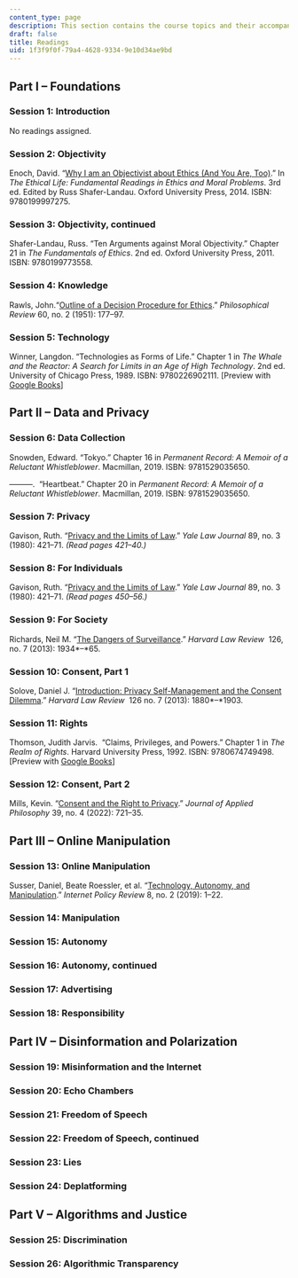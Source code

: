 ```yaml
---
content_type: page
description: This section contains the course topics and their accompanying readings.
draft: false
title: Readings
uid: 1f3f9f0f-79a4-4628-9334-9e10d34ae9bd
---
```

## Part I – Foundations

### Session 1: Introduction

No readings assigned.

### Session 2: Objectivity

Enoch, David. “[Why I am an Objectivist about Ethics (And You Are, Too)](https://philpapers.org/rec/ENOWIA).” In *The Ethical Life: Fundamental Readings in Ethics and Moral Problems*. 3rd ed. Edited by Russ Shafer-Landau. Oxford University Press, 2014. ISBN: ‎9780199997275.

### Session 3: Objectivity, continued

Shafer-Landau, Russ. “Ten Arguments against Moral Objectivity.” Chapter 21 in *The Fundamentals of Ethics*. 2nd ed. Oxford University Press, 2011. ISBN: ‎9780199773558. 

### Session 4: Knowledge

Rawls, John.“[Outline of a Decision Procedure for Ethics](https://www.jstor.org/stable/2181696).” *Philosophical Review* 60, no. 2 (1951): 177–97.

### Session 5: Technology

Winner, Langdon. “Technologies as Forms of Life.” Chapter 1 in *The Whale and the Reactor: A Search for Limits in an Age of High Technology*. 2nd ed. University of Chicago Press, 1989. ISBN: 9780226902111. \[Preview with [Google Books](https://www.google.com/books/edition/The_Whale_and_the_Reactor/kgFgksillkYC?hl=en&gbpv=1)\]

## Part II – Data and Privacy

### Session 6: Data Collection

Snowden, Edward. “Tokyo.” Chapter 16 in *Permanent Record: A Memoir of a Reluctant Whistleblower*. Macmillan, 2019. ISBN: ‎9781529035650.

———.  “Heartbeat.” Chapter 20 in *Permanent Record: A Memoir of a Reluctant Whistleblower*. Macmillan, 2019. ISBN: ‎9781529035650.

### Session 7: Privacy

Gavison, Ruth. “[Privacy and the Limits of Law](https://www.jstor.org/stable/795891).” *Yale Law Journal* 89, no. 3 (1980): 421–71. *(Read pages 421–40.)*

### Session 8: For Individuals

Gavison, Ruth. “[Privacy and the Limits of Law](https://www.jstor.org/stable/795891).” *Yale Law Journal* 89, no. 3 (1980): 421–71. *(Read pages 450–56.)*

### Session 9: For Society

Richards, Neil M. “[The Dangers of Surveillance](https://www.jstor.org/stable/23415062).” *Harvard Law Review*  126, no. 7 (2013): 1934*–*65.

### Session 10: Consent, Part 1

Solove, Daniel J. “[Introduction: Privacy Self-Management and the Consent Dilemma](https://papers.ssrn.com/sol3/papers.cfm?abstract_id=2171018#).” *Harvard Law Review*  126 no. 7 (2013): 1880*–*1903.

### Session 11: Rights

Thomson, Judith Jarvis.  “Claims, Privileges, and Powers.” Chapter 1 in *The Realm of Rights*. Harvard University Press, 1992. ISBN: ‎9780674749498. \[Preview with [Google Books](https://www.google.com/books/edition/The_Realm_of_Rights/ROiaSeFLKQ4C?hl=en&gbpv=1)\]

### Session 12: Consent, Part 2

Mills, Kevin. “[Consent and the Right to Privacy](https://onlinelibrary.wiley.com/doi/full/10.1111/japp.12592).” *Journal of Applied Philosophy* 39, no. 4 (2022): 721–35.

## Part III – Online Manipulation

### Session 13: Online Manipulation

Susser, Daniel, Beate Roessler, et al. “[Technology, Autonomy, and Manipulation](https://policyreview.info/articles/analysis/technology-autonomy-and-manipulation).” *Internet Policy Revie*w 8, no. 2 (2019): 1–22.

### Session 14: Manipulation

### Session 15: Autonomy

### Session 16: Autonomy, continued

### Session 17: Advertising

### Session 18: Responsibility

## Part IV – Disinformation and Polarization

### Session 19: Misinformation and the Internet

### Session 20: Echo Chambers

### Session 21: Freedom of Speech

### Session 22: Freedom of Speech, continued

### Session 23: Lies

### Session 24: Deplatforming

## Part V – Algorithms and Justice

### Session 25: Discrimination

### Session 26: Algorithmic Transparency